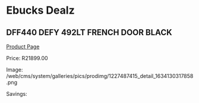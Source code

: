 
# Ebucks Dealz
## DFF440 DEFY 492LT FRENCH DOOR BLACK
[Product Page](https://www.ebucks.com/web/shop/productSelected.do?prodId=1227487415&catId=704986856)

Price: R21899.00

Image: /web/cms/system/galleries/pics/prodimg/1227487415_detail_1634130317858.png

Savings: 


	